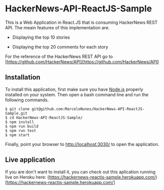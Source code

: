 # HackerNews-API-ReactJS-Sample

This is a Web Application in React.JS that is consuming HackerNews REST API. The meain features of this implementation are.

- Displaying the top 10 stories

- Displaying the top 20 comments for each story

For the reference of the HackerNews REST API go to [https://github.com/HackerNews/API](https://github.com/HackerNews/API)

## Installation

To install this application, first make sure you have [Node.js](https://nodejs.org/en/) properly installed on your system. Then open a bash command line and run the following commands.

```
$ git clone git@github.com:MarceloNunes/HackerNews-API-ReactJS-Sample.git
$ cd HackerNews-API-ReactJS-Sample/
$ npm install
$ npm run build
$ npm run test
$ npm start
```

Finally, point your browser to [http://localhost:3030/](http://localhost:3030/) to open the application.

## Live application

If you are don't want to install it, you can check out this aplication running live on Heroku here: 
(https://hackernews-reactjs-sample.herokuapp.com/)[https://hackernews-reactjs-sample.herokuapp.com/]
